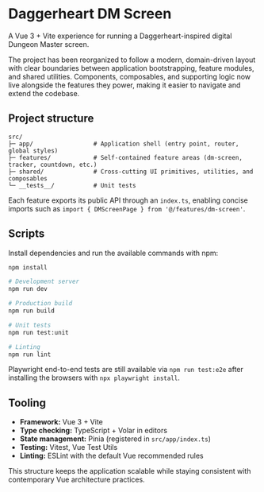 # Daggerheart DM Screen

A Vue 3 + Vite experience for running a Daggerheart-inspired digital Dungeon Master screen.

The project has been reorganized to follow a modern, domain-driven layout with clear boundaries between
application bootstrapping, feature modules, and shared utilities. Components, composables, and supporting
logic now live alongside the features they power, making it easier to navigate and extend the codebase.

## Project structure

```
src/
├─ app/                 # Application shell (entry point, router, global styles)
├─ features/            # Self-contained feature areas (dm-screen, tracker, countdown, etc.)
├─ shared/              # Cross-cutting UI primitives, utilities, and composables
└─ __tests__/           # Unit tests
```

Each feature exports its public API through an `index.ts`, enabling concise imports such as
`import { DMScreenPage } from '@/features/dm-screen'`.

## Scripts

Install dependencies and run the available commands with npm:

```bash
npm install

# Development server
npm run dev

# Production build
npm run build

# Unit tests
npm run test:unit

# Linting
npm run lint
```

Playwright end-to-end tests are still available via `npm run test:e2e` after installing the browsers with
`npx playwright install`.

## Tooling

- **Framework:** Vue 3 + Vite
- **Type checking:** TypeScript + Volar in editors
- **State management:** Pinia (registered in `src/app/index.ts`)
- **Testing:** Vitest, Vue Test Utils
- **Linting:** ESLint with the default Vue recommended rules

This structure keeps the application scalable while staying consistent with contemporary Vue
architecture practices.
